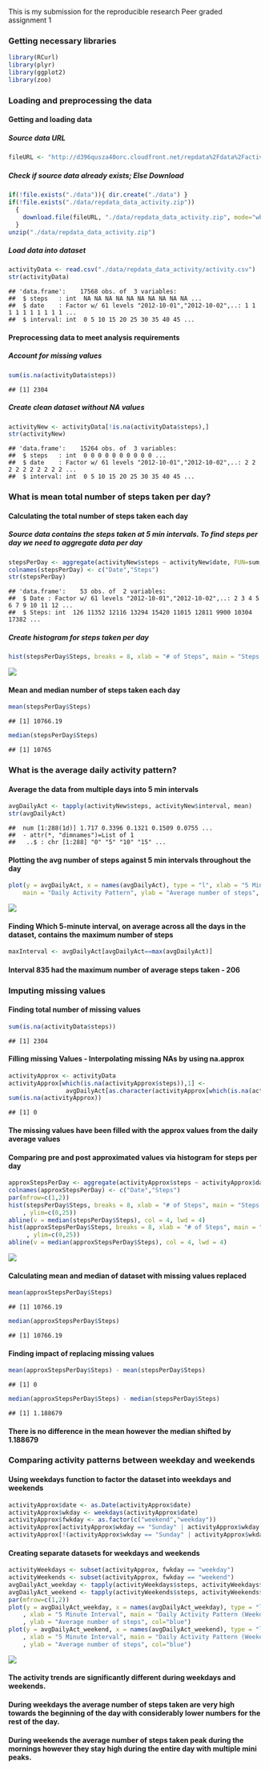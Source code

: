This is my submission for the reproducible research Peer graded assignment 1

### Getting necessary libraries

``` r
library(RCurl)
library(plyr)
library(ggplot2)
library(zoo)
```

### Loading and preprocessing the data

#### Getting and loading data

##### Source data URL

``` r
fileURL <- "http://d396qusza40orc.cloudfront.net/repdata%2Fdata%2Factivity.zip"
```

##### Check if source data already exists; Else Download

``` r
if(!file.exists("./data")){ dir.create("./data") }
if(!file.exists("./data/repdata_data_activity.zip"))
  { 
    download.file(fileURL, "./data/repdata_data_activity.zip", mode="wb")
  }
unzip("./data/repdata_data_activity.zip")
```

##### Load data into dataset

``` r
activityData <- read.csv("./data/repdata_data_activity/activity.csv")
str(activityData)
```

    ## 'data.frame':    17568 obs. of  3 variables:
    ##  $ steps   : int  NA NA NA NA NA NA NA NA NA NA ...
    ##  $ date    : Factor w/ 61 levels "2012-10-01","2012-10-02",..: 1 1 1 1 1 1 1 1 1 1 ...
    ##  $ interval: int  0 5 10 15 20 25 30 35 40 45 ...

#### Preprocessing data to meet analysis requirements

##### Account for missing values

``` r
sum(is.na(activityData$steps))
```

    ## [1] 2304

##### Create clean dataset without NA values

``` r
activityNew <- activityData[!is.na(activityData$steps),]
str(activityNew)
```

    ## 'data.frame':    15264 obs. of  3 variables:
    ##  $ steps   : int  0 0 0 0 0 0 0 0 0 0 ...
    ##  $ date    : Factor w/ 61 levels "2012-10-01","2012-10-02",..: 2 2 2 2 2 2 2 2 2 2 ...
    ##  $ interval: int  0 5 10 15 20 25 30 35 40 45 ...

### What is mean total number of steps taken per day?

#### Calculating the total number of steps taken each day

##### Source data contains the steps taken at 5 min intervals. To find steps per day we need to aggregate data per day

``` r
stepsPerDay <- aggregate(activityNew$steps ~ activityNew$date, FUN=sum, )
colnames(stepsPerDay) <- c("Date","Steps")
str(stepsPerDay)
```

    ## 'data.frame':    53 obs. of  2 variables:
    ##  $ Date : Factor w/ 61 levels "2012-10-01","2012-10-02",..: 2 3 4 5 6 7 9 10 11 12 ...
    ##  $ Steps: int  126 11352 12116 13294 15420 11015 12811 9900 10304 17382 ...

##### Create histogram for steps taken per day

``` r
hist(stepsPerDay$Steps, breaks = 8, xlab = "# of Steps", main = "Steps per day", col="lightgreen")
```

![](PA1_template_files/figure-markdown_github/unnamed-chunk-8-1.png)

#### Mean and median number of steps taken each day

``` r
mean(stepsPerDay$Steps)
```

    ## [1] 10766.19

``` r
median(stepsPerDay$Steps)
```

    ## [1] 10765

### What is the average daily activity pattern?

#### Average the data from multiple days into 5 min intervals

``` r
avgDailyAct <- tapply(activityNew$steps, activityNew$interval, mean)
str(avgDailyAct)
```

    ##  num [1:288(1d)] 1.717 0.3396 0.1321 0.1509 0.0755 ...
    ##  - attr(*, "dimnames")=List of 1
    ##   ..$ : chr [1:288] "0" "5" "10" "15" ...

#### Plotting the avg number of steps against 5 min intervals throughout the day

``` r
plot(y = avgDailyAct, x = names(avgDailyAct), type = "l", xlab = "5 Minute Interval", 
    main = "Daily Activity Pattern", ylab = "Average number of steps", col="blue")
```

![](PA1_template_files/figure-markdown_github/unnamed-chunk-11-1.png)

#### Finding Which 5-minute interval, on average across all the days in the dataset, contains the maximum number of steps

``` r
maxInterval <- avgDailyAct[avgDailyAct==max(avgDailyAct)]
```

#### Interval 835 had the maximum number of average steps taken - 206

### Imputing missing values

#### Finding total number of missing values

``` r
sum(is.na(activityData$steps))
```

    ## [1] 2304

#### Filling missing Values - Interpolating missing NAs by using na.approx

``` r
activityApprox <- activityData
activityApprox[which(is.na(activityApprox$steps)),1] <- 
                avgDailyAct[as.character(activityApprox[which(is.na(activityApprox$steps)),3])]
sum(is.na(activityApprox))
```

    ## [1] 0

#### The missing values have been filled with the approx values from the daily average values

#### Comparing pre and post approximated values via histogram for steps per day

``` r
approxStepsPerDay <- aggregate(activityApprox$steps ~ activityApprox$date, FUN=sum, )
colnames(approxStepsPerDay) <- c("Date","Steps")
par(mfrow=c(1,2))
hist(stepsPerDay$Steps, breaks = 8, xlab = "# of Steps", main = "Steps per day", col="lightgreen"
    , ylim=c(0,25))
abline(v = median(stepsPerDay$Steps), col = 4, lwd = 4)
hist(approxStepsPerDay$Steps, breaks = 8, xlab = "# of Steps", main = "Steps per day (missing values removed)", col="lightgreen"
     , ylim=c(0,25))
abline(v = median(approxStepsPerDay$Steps), col = 4, lwd = 4)
```

![](PA1_template_files/figure-markdown_github/unnamed-chunk-15-1.png)

#### Calculating mean and median of dataset with missing values replaced

``` r
mean(approxStepsPerDay$Steps)
```

    ## [1] 10766.19

``` r
median(approxStepsPerDay$Steps)
```

    ## [1] 10766.19

#### Finding impact of replacing missing values

``` r
mean(approxStepsPerDay$Steps) - mean(stepsPerDay$Steps)
```

    ## [1] 0

``` r
median(approxStepsPerDay$Steps) - median(stepsPerDay$Steps)
```

    ## [1] 1.188679

#### There is no difference in the mean however the median shifted by 1.188679

### Comparing activity patterns between weekday and weekends

#### Using weekdays function to factor the dataset into weekdays and weekends

``` r
activityApprox$date <- as.Date(activityApprox$date) 
activityApprox$wkday <- weekdays(activityApprox$date)
activityApprox$fwkday <- as.factor(c("weekend","weekday"))
activityApprox[activityApprox$wkday == "Sunday" | activityApprox$wkday == "Saturday",5] <- factor("weekend")
activityApprox[!(activityApprox$wkday == "Sunday" | activityApprox$wkday == "Saturday"),5] <- factor("weekday")
```

#### Creating separate datasets for weekdays and weekends

``` r
activityWeekdays <- subset(activityApprox, fwkday == "weekday")
activityWeekends <- subset(activityApprox, fwkday == "weekend")
avgDailyAct_weekday <- tapply(activityWeekdays$steps, activityWeekdays$interval, mean)
avgDailyAct_weekend <- tapply(activityWeekends$steps, activityWeekends$interval, mean)
par(mfrow=c(1,2))
plot(y = avgDailyAct_weekday, x = names(avgDailyAct_weekday), type = "l"
    , xlab = "5 Minute Interval", main = "Daily Activity Pattern (Weekday)"
    , ylab = "Average number of steps", col="blue")
plot(y = avgDailyAct_weekend, x = names(avgDailyAct_weekend), type = "l"
    , xlab = "5 Minute Interval", main = "Daily Activity Pattern (Weekend)"
    , ylab = "Average number of steps", col="blue")
```

![](PA1_template_files/figure-markdown_github/unnamed-chunk-19-1.png)

#### The activity trends are significantly different during weekdays and weekends.

#### During weekdays the average number of steps taken are very high towards the beginning of the day with considerably lower numbers for the rest of the day.

#### During weekends the average number of steps taken peak during the mornings however they stay high during the entire day with multiple mini peaks.
